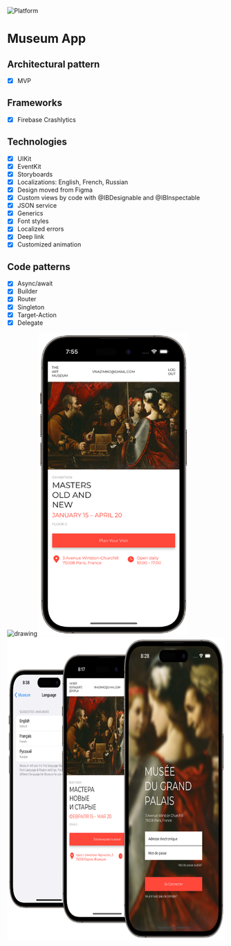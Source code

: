 ![Platform][platform-image]

# Museum App

## Architectural pattern
- [x] MVP 

## Frameworks
- [x] Firebase Crashlytics

## Technologies
- [x] UIKit
- [x] EventKit
- [x] Storyboards
- [x] Localizations: English, French, Russian
- [x] Design moved from Figma
- [x] Custom views by code with @IBDesignable and @IBInspectable
- [x] JSON service
- [x] Generics
- [x] Font styles
- [x] Localized errors
- [x] Deep link
- [x] Customized animation

## Code patterns
- [x] Async/await
- [x] Builder
- [x] Router
- [x] Singleton
- [x] Target-Action
- [x] Delegate

<img src="Screenshots/LogIn.png" alt="drawing" height="700"/>
<img src="Screenshots/Main.png" alt="drawing" height="700"/>
<img src="Screenshots/Localizations.png" alt="drawing" height="700"/>

<!-- URL's -->
[platform-image]: https://img.shields.io/badge/Platform-iOS-green.svg